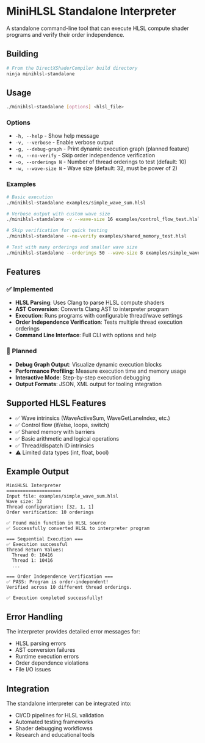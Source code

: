 # MiniHLSL Standalone Interpreter

A standalone command-line tool that can execute HLSL compute shader programs and verify their order independence.

## Building

```bash
# From the DirectXShaderCompiler build directory
ninja minihlsl-standalone
```

## Usage

```bash
./minihlsl-standalone [options] <hlsl_file>
```

### Options

- `-h, --help` - Show help message
- `-v, --verbose` - Enable verbose output
- `-g, --debug-graph` - Print dynamic execution graph (planned feature)
- `-n, --no-verify` - Skip order independence verification
- `-o, --orderings N` - Number of thread orderings to test (default: 10)
- `-w, --wave-size N` - Wave size (default: 32, must be power of 2)

### Examples

```bash
# Basic execution
./minihlsl-standalone examples/simple_wave_sum.hlsl

# Verbose output with custom wave size
./minihlsl-standalone -v --wave-size 16 examples/control_flow_test.hlsl

# Skip verification for quick testing
./minihlsl-standalone --no-verify examples/shared_memory_test.hlsl

# Test with many orderings and smaller wave size
./minihlsl-standalone --orderings 50 --wave-size 8 examples/simple_wave_sum.hlsl
```

## Features

### ✅ Implemented
- **HLSL Parsing**: Uses Clang to parse HLSL compute shaders
- **AST Conversion**: Converts Clang AST to interpreter program
- **Execution**: Runs programs with configurable thread/wave settings
- **Order Independence Verification**: Tests multiple thread execution orderings
- **Command Line Interface**: Full CLI with options and help

### 🚧 Planned
- **Debug Graph Output**: Visualize dynamic execution blocks
- **Performance Profiling**: Measure execution time and memory usage
- **Interactive Mode**: Step-by-step execution debugging
- **Output Formats**: JSON, XML output for tooling integration

## Supported HLSL Features

- ✅ Wave intrinsics (WaveActiveSum, WaveGetLaneIndex, etc.)
- ✅ Control flow (if/else, loops, switch)
- ✅ Shared memory with barriers
- ✅ Basic arithmetic and logical operations
- ✅ Thread/dispatch ID intrinsics
- ⚠️ Limited data types (int, float, bool)

## Example Output

```
MiniHLSL Interpreter
====================
Input file: examples/simple_wave_sum.hlsl
Wave size: 32
Thread configuration: [32, 1, 1]
Order verification: 10 orderings

✅ Found main function in HLSL source
✅ Successfully converted HLSL to interpreter program

=== Sequential Execution ===
✅ Execution successful
Thread Return Values:
  Thread 0: 10416
  Thread 1: 10416
  ...

=== Order Independence Verification ===
✅ PASS: Program is order-independent!
Verified across 10 different thread orderings.

✅ Execution completed successfully!
```

## Error Handling

The interpreter provides detailed error messages for:
- HLSL parsing errors
- AST conversion failures
- Runtime execution errors
- Order dependence violations
- File I/O issues

## Integration

The standalone interpreter can be integrated into:
- CI/CD pipelines for HLSL validation
- Automated testing frameworks
- Shader debugging workflowss
- Research and educational tools